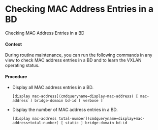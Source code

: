 Checking MAC Address Entries in a BD
====================================

Checking MAC Address Entries in a BD

#### Context

During routine maintenance, you can run the following commands in any view to check MAC address entries in a BD and to learn the VXLAN operating status.


#### Procedure

* Display all MAC address entries in a BD.
  
  
  ```
  [display mac-address](cmdqueryname=display+mac-address) [ mac-address ] bridge-domain bd-id [ verbose ]
  ```
* Display the number of MAC address entries in a BD.
  
  
  ```
  [display mac-address total-number](cmdqueryname=display+mac-address+total-number) [ static ] bridge-domain bd-id
  ```